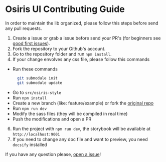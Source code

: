 # Osiris UI Contributing Guide

In order to maintain the lib organized, please follow this steps before send any pull requests.

1) Create a issue or grab a issue before send your PR's (for beginners see [good first issues](https://github.com/osiris-ui/osiris/issues?q=is%3Aissue+is%3Aopen+label%3A%22good+first+issue%22)).
2) Fork the repository to your Github's account.
3) Go to the repository folder and run `npm install`.
5) If your change envolves any css file, please follow this commands
  - Run these commands
    ```sh
      git submodule init
      git submodule update
    ```
  - Go to `src/osiris-style`
  - Run `npm install`
  - Create a new branch (like: feature/example) or fork the [original repo](https://github.com/osiris-ui/osiris-style) 
  - Run `npm run dev`
  - Modify the sass files (they will be compiled in real time)
  - Push the modifications and open a PR
6) Run the project with `npm run dev`, the storybook will be available at `http://localhost:9001`
7) If you need to change any doc file and want to preview, you need `docsify` installed


If you have any question please, [open a issue](https://github.com/osiris-ui/osiris/issues)!
